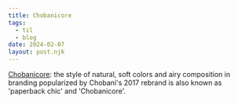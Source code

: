 ```yaml
---
title: Chobanicore
tags: 
  - til
  - blog
date: 2024-02-07
layout: post.njk
---
```


[Chobanicore](https://cari.institute/aesthetics/paperback-chic): the style of natural, soft colors and airy composition in branding popularized by Chobani's 2017 rebrand is also known as 'paperback chic' and 'Chobanicore'.